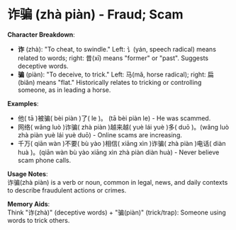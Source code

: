 # **诈骗 (zhà piàn) - Fraud; Scam**

**Character Breakdown**:  
- **诈** (zhà): "To cheat, to swindle." Left: 讠(yán, speech radical) means related to words; right: 昔(xī) means "former" or "past". Suggests deceptive words.  
- **骗** (piàn): "To deceive, to trick." Left: 马(mǎ, horse radical); right: 扁(biǎn) means "flat." Historically relates to tricking or controlling someone, as in leading a horse.

**Examples**:  
- 他( tā )被骗( bèi piàn )了( le )。 (tā bèi piàn le) - He was scammed.  
- 网络( wǎng luò )诈骗( zhà piàn )越来越( yuè lái yuè )多( duō )。(wǎng luò zhà piàn yuè lái yuè duō) - Online scams are increasing.  
- 千万( qiān wàn )不要( bù yào )相信( xiāng xìn )诈骗( zhà piàn )电话( diàn huà )。(qiān wàn bù yào xiāng xìn zhà piàn diàn huà) - Never believe scam phone calls.

**Usage Notes**:  
诈骗(zhà piàn) is a verb or noun, common in legal, news, and daily contexts to describe fraudulent actions or crimes.

**Memory Aids**:  
Think "诈(zhà)" (deceptive words) + "骗(piàn)" (trick/trap): Someone using words to trick others.